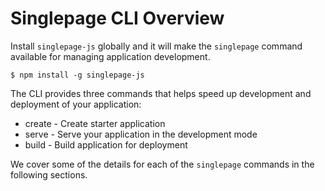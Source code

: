 # Singlepage CLI Overview
Install `singlepage-js` globally and it will make the `singlepage` command available for managing application development. 
```console
$ npm install -g singlepage-js
```
The CLI provides three commands that helps speed up development and deployment of your application:
- create - Create starter application
- serve - Serve your application in the development mode
- build - Build application for deployment

We cover some of the details for each of the `singlepage` commands in the following sections.
